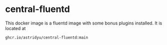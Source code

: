 # central-fluentd

This docker image is a fluentd image with some bonus plugins installed. It is located at
```
ghcr.io/astridyu/central-fluentd:main
```
